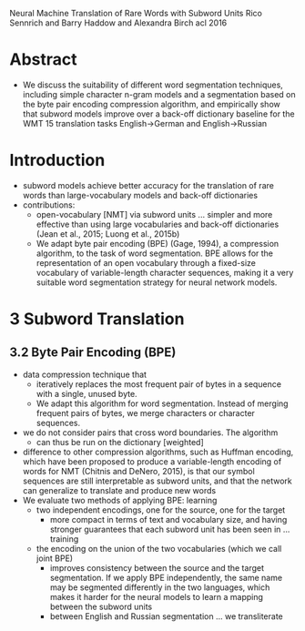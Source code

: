 Neural Machine Translation of Rare Words with Subword Units
Rico Sennrich and Barry Haddow and Alexandra Birch
acl 2016

# Abstract

* We discuss the suitability of different word segmentation techniques,
  including simple character n-gram models and
  a segmentation based on the byte pair encoding compression algorithm, and
  empirically show that subword models improve over a back-off dictionary
  baseline for the WMT 15 translation tasks English→German and English→Russian

# Introduction

* subword models achieve better accuracy for the translation of rare words than
  large-vocabulary models and back-off dictionaries
* contributions:
  * open-vocabulary [NMT] via subword units ... simpler and more effective
    than using large vocabularies and back-off dictionaries
    (Jean et al., 2015; Luong et al., 2015b)
  * We adapt byte pair encoding (BPE) (Gage, 1994), a compression algorithm, to
    the task of word segmentation. BPE allows for the representation of an open
    vocabulary through a fixed-size vocabulary of
    variable-length character sequences, making it a
    very suitable word segmentation strategy for neural network models.

# 3 Subword Translation

## 3.2 Byte Pair Encoding (BPE)

* data compression technique that
  * iteratively replaces the most frequent pair of bytes in a sequence with a
    single, unused byte.
  * We adapt this algorithm for word segmentation. Instead of merging frequent
    pairs of bytes, we merge characters or character sequences.
* we do not consider pairs that cross word boundaries. The algorithm
  * can thus be run on the dictionary [weighted]
* difference to other compression algorithms, such as Huffman encoding, which
  have been proposed to produce a variable-length encoding of words for NMT
  (Chitnis and DeNero, 2015), is that
  our symbol sequences are still interpretable as subword units, and that the
  network can generalize to translate and produce new words
* We evaluate two methods of applying BPE: learning
  * two independent encodings, one for the source, one for the target
    * more compact in terms of text and vocabulary size, and having
      stronger guarantees that each subword unit has been seen in ... training
  * the encoding on the union of the two vocabularies (which we call joint BPE)
    * improves consistency between the source and the target segmentation.  If
      we apply BPE independently, the same name may be segmented differently in
      the two languages, which makes it harder for the neural models to learn a
      mapping between the subword units
    * between English and Russian segmentation ... we transliterate
